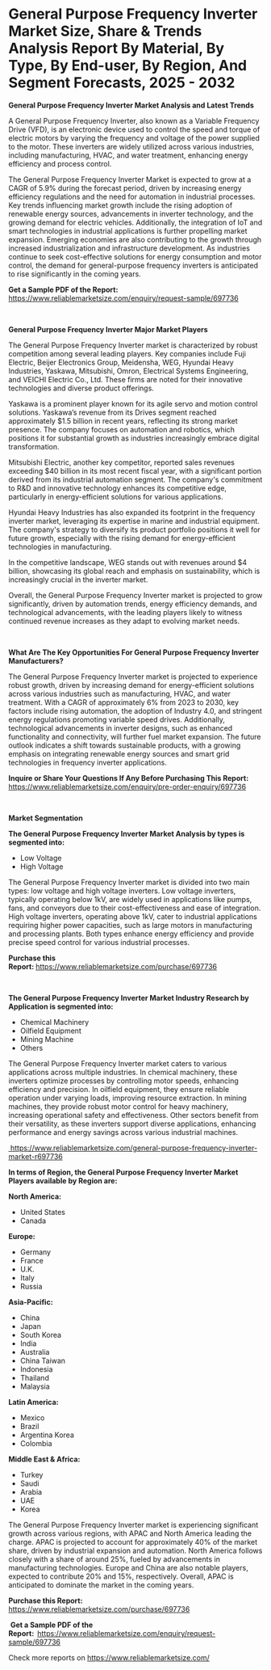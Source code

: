 <p><h1>General Purpose Frequency Inverter Market Size, Share & Trends Analysis Report By Material, By Type, By End-user, By Region, And Segment Forecasts, 2025 - 2032</h1></p><p><strong>General Purpose Frequency Inverter Market Analysis and Latest Trends</strong></p>
<p><p>A General Purpose Frequency Inverter, also known as a Variable Frequency Drive (VFD), is an electronic device used to control the speed and torque of electric motors by varying the frequency and voltage of the power supplied to the motor. These inverters are widely utilized across various industries, including manufacturing, HVAC, and water treatment, enhancing energy efficiency and process control.</p><p>The General Purpose Frequency Inverter Market is expected to grow at a CAGR of 5.9% during the forecast period, driven by increasing energy efficiency regulations and the need for automation in industrial processes. Key trends influencing market growth include the rising adoption of renewable energy sources, advancements in inverter technology, and the growing demand for electric vehicles. Additionally, the integration of IoT and smart technologies in industrial applications is further propelling market expansion. Emerging economies are also contributing to the growth through increased industrialization and infrastructure development. As industries continue to seek cost-effective solutions for energy consumption and motor control, the demand for general-purpose frequency inverters is anticipated to rise significantly in the coming years.</p></p>
<p><strong>Get a Sample PDF of the Report:&nbsp;</strong> <a href="https://www.reliablemarketsize.com/enquiry/request-sample/697736?utm_campaign=2759&utm_medium=2&utm_source=Github&utm_content=ia&utm_term=23032025&utm_id=general-purpose-frequency-inverter">https://www.reliablemarketsize.com/enquiry/request-sample/697736</a></p>
<p>&nbsp;</p>
<p><strong>General Purpose Frequency Inverter Major Market Players</strong></p>
<p><p>The General Purpose Frequency Inverter market is characterized by robust competition among several leading players. Key companies include Fuji Electric, Beijer Electronics Group, Meidensha, WEG, Hyundai Heavy Industries, Yaskawa, Mitsubishi, Omron, Electrical Systems Engineering, and VEICHI Electric Co., Ltd. These firms are noted for their innovative technologies and diverse product offerings.</p><p>Yaskawa is a prominent player known for its agile servo and motion control solutions. Yaskawa’s revenue from its Drives segment reached approximately $1.5 billion in recent years, reflecting its strong market presence. The company focuses on automation and robotics, which positions it for substantial growth as industries increasingly embrace digital transformation.</p><p>Mitsubishi Electric, another key competitor, reported sales revenues exceeding $40 billion in its most recent fiscal year, with a significant portion derived from its industrial automation segment. The company's commitment to R&D and innovative technology enhances its competitive edge, particularly in energy-efficient solutions for various applications.</p><p>Hyundai Heavy Industries has also expanded its footprint in the frequency inverter market, leveraging its expertise in marine and industrial equipment. The company's strategy to diversify its product portfolio positions it well for future growth, especially with the rising demand for energy-efficient technologies in manufacturing.</p><p>In the competitive landscape, WEG stands out with revenues around $4 billion, showcasing its global reach and emphasis on sustainability, which is increasingly crucial in the inverter market. </p><p>Overall, the General Purpose Frequency Inverter market is projected to grow significantly, driven by automation trends, energy efficiency demands, and technological advancements, with the leading players likely to witness continued revenue increases as they adapt to evolving market needs.</p></p>
<p>&nbsp;</p>
<p><strong>What Are The Key Opportunities For General Purpose Frequency Inverter Manufacturers?</strong></p>
<p><p>The General Purpose Frequency Inverter market is projected to experience robust growth, driven by increasing demand for energy-efficient solutions across various industries such as manufacturing, HVAC, and water treatment. With a CAGR of approximately 6% from 2023 to 2030, key factors include rising automation, the adoption of Industry 4.0, and stringent energy regulations promoting variable speed drives. Additionally, technological advancements in inverter designs, such as enhanced functionality and connectivity, will further fuel market expansion. The future outlook indicates a shift towards sustainable products, with a growing emphasis on integrating renewable energy sources and smart grid technologies in frequency inverter applications.</p></p>
<p><strong>Inquire or Share Your Questions If Any Before Purchasing This Report:</strong> <a href="https://www.reliablemarketsize.com/enquiry/pre-order-enquiry/697736?utm_campaign=2759&utm_medium=2&utm_source=Github&utm_content=ia&utm_term=23032025&utm_id=general-purpose-frequency-inverter">https://www.reliablemarketsize.com/enquiry/pre-order-enquiry/697736</a></p>
<p>&nbsp;</p>
<p><strong>Market Segmentation</strong></p>
<p><strong>The General Purpose Frequency Inverter Market Analysis by types is segmented into:</strong></p>
<p><ul><li>Low Voltage</li><li>High Voltage</li></ul></p>
<p><p>The General Purpose Frequency Inverter market is divided into two main types: low voltage and high voltage inverters. Low voltage inverters, typically operating below 1kV, are widely used in applications like pumps, fans, and conveyors due to their cost-effectiveness and ease of integration. High voltage inverters, operating above 1kV, cater to industrial applications requiring higher power capacities, such as large motors in manufacturing and processing plants. Both types enhance energy efficiency and provide precise speed control for various industrial processes.</p></p>
<p><strong>Purchase this Report:&nbsp;</strong><a href="https://www.reliablemarketsize.com/purchase/697736?utm_campaign=2759&utm_medium=2&utm_source=Github&utm_content=ia&utm_term=23032025&utm_id=general-purpose-frequency-inverter">https://www.reliablemarketsize.com/purchase/697736</a></p>
<p>&nbsp;</p>
<p><strong>The General Purpose Frequency Inverter Market Industry Research by Application is segmented into:</strong></p>
<p><ul><li>Chemical Machinery</li><li>Oilfield Equipment</li><li>Mining Machine</li><li>Others</li></ul></p>
<p><p>The General Purpose Frequency Inverter market caters to various applications across multiple industries. In chemical machinery, these inverters optimize processes by controlling motor speeds, enhancing efficiency and precision. In oilfield equipment, they ensure reliable operation under varying loads, improving resource extraction. In mining machines, they provide robust motor control for heavy machinery, increasing operational safety and effectiveness. Other sectors benefit from their versatility, as these inverters support diverse applications, enhancing performance and energy savings across various industrial machines.</p></p>
<p><a href="https://www.reliablemarketsize.com/general-purpose-frequency-inverter-market-r697736?utm_campaign=2759&utm_medium=2&utm_source=Github&utm_content=ia&utm_term=23032025&utm_id=general-purpose-frequency-inverter">&nbsp;https://www.reliablemarketsize.com/general-purpose-frequency-inverter-market-r697736</a></p>
<p><strong>In terms of Region, the General Purpose Frequency Inverter Market Players available by Region are:</strong></p>
<p>
    <p> <strong> North America: </strong>
        <ul>
            <li>United States</li>
            <li>Canada</li>
        </ul>
        </p> 
    <p> <strong> Europe: </strong>
        <ul>
            <li>Germany</li>
            <li>France</li>
            <li>U.K.</li>
            <li>Italy</li>
            <li>Russia</li>
        </ul>
        </p> 
    <p> <strong> Asia-Pacific: </strong>
        <ul>
            <li>China</li>
            <li>Japan</li>
            <li>South Korea</li>
            <li>India</li>
            <li>Australia</li>
            <li>China Taiwan</li>
            <li>Indonesia</li>
            <li>Thailand</li>
            <li>Malaysia</li>
        </ul>
        </p> 
    <p> <strong> Latin America: </strong>
        <ul>
            <li>Mexico</li>
            <li>Brazil</li>
            <li>Argentina Korea</li>
            <li>Colombia</li>
        </ul>
        </p> 
    <p> <strong> Middle East & Africa: </strong>
        <ul>
            <li>Turkey</li>
            <li>Saudi</li>
            <li>Arabia</li>
            <li>UAE</li>
            <li>Korea</li>
        </ul>
    </p>
    </p>
<p><p>The General Purpose Frequency Inverter market is experiencing significant growth across various regions, with APAC and North America leading the charge. APAC is projected to account for approximately 40% of the market share, driven by industrial expansion and automation. North America follows closely with a share of around 25%, fueled by advancements in manufacturing technologies. Europe and China are also notable players, expected to contribute 20% and 15%, respectively. Overall, APAC is anticipated to dominate the market in the coming years.</p></p>
<p><strong>Purchase this Report: </strong><a href="https://www.reliablemarketsize.com/purchase/697736?utm_campaign=2759&utm_medium=2&utm_source=Github&utm_content=ia&utm_term=23032025&utm_id=general-purpose-frequency-inverter">https://www.reliablemarketsize.com/purchase/697736</a></p>
<p>&nbsp;<strong>Get a Sample PDF of the Report:&nbsp;&nbsp;</strong><a href="https://www.reliablemarketsize.com/enquiry/request-sample/697736?utm_campaign=2759&utm_medium=2&utm_source=Github&utm_content=ia&utm_term=23032025&utm_id=general-purpose-frequency-inverter">https://www.reliablemarketsize.com/enquiry/request-sample/697736</a></p>
<p><strong></strong></p>
<p>Check more reports on <a href="https://www.reliablemarketsize.com/?utm_campaign=2759&utm_medium=2&utm_source=Github&utm_content=ia&utm_term=23032025&utm_id=general-purpose-frequency-inverter">https://www.reliablemarketsize.com/</a></p>
